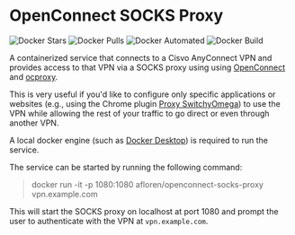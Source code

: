 OpenConnect SOCKS Proxy
=======================

![Docker Stars](https://img.shields.io/docker/stars/afloren/openconnect-socks-proxy.svg)
![Docker Pulls](https://img.shields.io/docker/pulls/afloren/openconnect-socks-proxy.svg)
![Docker Automated](https://img.shields.io/docker/automated/afloren/openconnect-socks-proxy.svg)
![Docker Build](https://img.shields.io/docker/build/afloren/openconnect-socks-proxy.svg)

A containerized service that connects to a Cisvo AnyConnect VPN and provides access to that VPN via a SOCKS proxy using using [OpenConnect](https://github.com/openconnect) and [ocproxy](https://github.com/cernekee/ocproxy).

This is very useful if you'd like to configure only specific applications or websites (e.g., using the Chrome plugin [Proxy SwitchyOmega](https://chrome.google.com/webstore/detail/proxy-switchyomega/padekgcemlokbadohgkifijomclgjgif?hl=en)) to use the VPN while allowing the rest of your traffic to go direct or even through another VPN.

A local docker engine (such as [Docker Desktop](https://www.docker.com/products/docker-desktop)) is required to run the service.

The service can be started by running the following command:
> docker run -it -p 1080:1080 afloren/openconnect-socks-proxy vpn.example.com

This will start the SOCKS proxy on localhost at port 1080 and prompt the user to authenticate with the VPN at `vpn.example.com`.